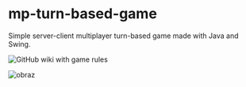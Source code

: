 # mp-turn-based-game

Simple server-client multiplayer turn-based game made with Java and Swing.

![GitHub wiki with game rules](https://github.com/PatPL/mp-turn-based-game/wiki/Game-tutorial-and-rules)

![obraz](https://user-images.githubusercontent.com/31157312/112021628-c635b900-8b31-11eb-9398-e608729fab08.png)
